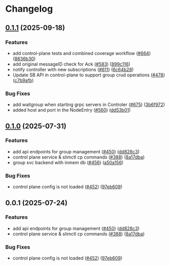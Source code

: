 # Changelog

## [0.1.1](https://github.com/agntcy/slim/compare/control-plane-v0.1.0...control-plane-v0.1.1) (2025-09-18)


### Features

* add control-plane tests and combined coverage workflow ([#664](https://github.com/agntcy/slim/issues/664)) ([8836b30](https://github.com/agntcy/slim/commit/8836b30fc52e6050291e453df1927531a859e27f))
* add original messageID check for Ack ([#583](https://github.com/agntcy/slim/issues/583)) ([899c116](https://github.com/agntcy/slim/commit/899c11652c82c8a9512ca5928b12f8f45d2dcac3))
* notify controller with new subscriptions ([#611](https://github.com/agntcy/slim/issues/611)) ([6c64b28](https://github.com/agntcy/slim/commit/6c64b28ddbe6c64dbdbd202ac70a32fd9c8e9556))
* Update SB API in control-plane to support group crud operations ([#478](https://github.com/agntcy/slim/issues/478)) ([c7b9afb](https://github.com/agntcy/slim/commit/c7b9afb139bac536f22a99f2a4e8185ad95af788))


### Bug Fixes

* add waitgroup when starting grpc servers in Controler ([#675](https://github.com/agntcy/slim/issues/675)) ([3b6f972](https://github.com/agntcy/slim/commit/3b6f97297702678805515b0ce34eecaa1ec4e2c9))
* added host and port in the NodeEntry ([#560](https://github.com/agntcy/slim/issues/560)) ([dd53b01](https://github.com/agntcy/slim/commit/dd53b016891cb7e9d1cc066f000ef21b4ae14dfd))

## [0.1.0](https://github.com/agntcy/slim/compare/control-plane-v0.0.1...control-plane-v0.1.0) (2025-07-31)


### Features

* add api endpoints for group management ([#450](https://github.com/agntcy/slim/issues/450)) ([dd828c3](https://github.com/agntcy/slim/commit/dd828c3bef6004ae3455987a13dbf8ebefd05695))
* control plane service & slimctl cp commands ([#388](https://github.com/agntcy/slim/issues/388)) ([8a17dba](https://github.com/agntcy/slim/commit/8a17dbad99fa679e07585ca4fbcefe9cb3fa8a29))
* group svc backend with inmem db ([#456](https://github.com/agntcy/slim/issues/456)) ([a50a156](https://github.com/agntcy/slim/commit/a50a15610508774ff811edf88d1c2b251f622410))


### Bug Fixes

* control plane config is not loaded ([#452](https://github.com/agntcy/slim/issues/452)) ([97eb609](https://github.com/agntcy/slim/commit/97eb609ad176342769214837e57af989d4075a50))

## 0.0.1 (2025-07-24)


### Features

* add api endpoints for group management ([#450](https://github.com/agntcy/slim/issues/450)) ([dd828c3](https://github.com/agntcy/slim/commit/dd828c3bef6004ae3455987a13dbf8ebefd05695))
* control plane service & slimctl cp commands ([#388](https://github.com/agntcy/slim/issues/388)) ([8a17dba](https://github.com/agntcy/slim/commit/8a17dbad99fa679e07585ca4fbcefe9cb3fa8a29))


### Bug Fixes

* control plane config is not loaded ([#452](https://github.com/agntcy/slim/issues/452)) ([97eb609](https://github.com/agntcy/slim/commit/97eb609ad176342769214837e57af989d4075a50))
